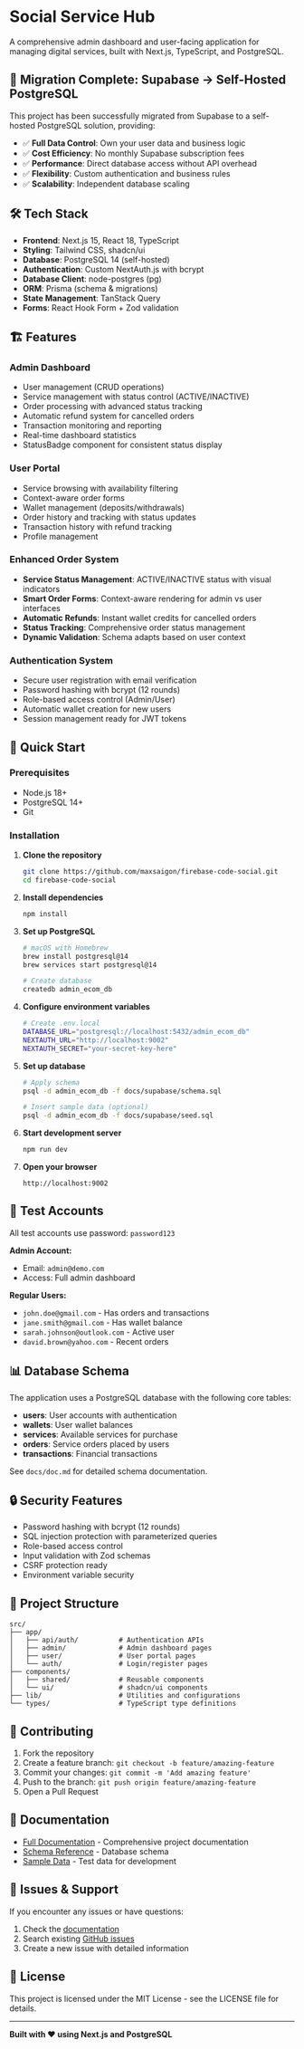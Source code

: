 # Social Service Hub

A comprehensive admin dashboard and user-facing application for managing digital services, built with Next.js, TypeScript, and PostgreSQL.

## 🚀 Migration Complete: Supabase → Self-Hosted PostgreSQL

This project has been successfully migrated from Supabase to a self-hosted PostgreSQL solution, providing:

- ✅ **Full Data Control**: Own your user data and business logic
- ✅ **Cost Efficiency**: No monthly Supabase subscription fees  
- ✅ **Performance**: Direct database access without API overhead
- ✅ **Flexibility**: Custom authentication and business rules
- ✅ **Scalability**: Independent database scaling

## 🛠️ Tech Stack

- **Frontend**: Next.js 15, React 18, TypeScript
- **Styling**: Tailwind CSS, shadcn/ui
- **Database**: PostgreSQL 14 (self-hosted)
- **Authentication**: Custom NextAuth.js with bcrypt
- **Database Client**: node-postgres (pg)
- **ORM**: Prisma (schema & migrations)
- **State Management**: TanStack Query
- **Forms**: React Hook Form + Zod validation

## 🏗️ Features

### Admin Dashboard
- User management (CRUD operations)
- Service management with status control (ACTIVE/INACTIVE)
- Order processing with advanced status tracking
- Automatic refund system for cancelled orders
- Transaction monitoring and reporting
- Real-time dashboard statistics
- StatusBadge component for consistent status display

### User Portal  
- Service browsing with availability filtering
- Context-aware order forms
- Wallet management (deposits/withdrawals)
- Order history and tracking with status updates
- Transaction history with refund tracking
- Profile management

### Enhanced Order System
- **Service Status Management**: ACTIVE/INACTIVE status with visual indicators
- **Smart Order Forms**: Context-aware rendering for admin vs user interfaces
- **Automatic Refunds**: Instant wallet credits for cancelled orders
- **Status Tracking**: Comprehensive order status management
- **Dynamic Validation**: Schema adapts based on user context

### Authentication System
- Secure user registration with email verification
- Password hashing with bcrypt (12 rounds)
- Role-based access control (Admin/User)
- Automatic wallet creation for new users
- Session management ready for JWT tokens

## 🚦 Quick Start

### Prerequisites
- Node.js 18+
- PostgreSQL 14+
- Git

### Installation

1. **Clone the repository**
   ```bash
   git clone https://github.com/maxsaigon/firebase-code-social.git
   cd firebase-code-social
   ```

2. **Install dependencies**
   ```bash
   npm install
   ```

3. **Set up PostgreSQL**
   ```bash
   # macOS with Homebrew
   brew install postgresql@14
   brew services start postgresql@14
   
   # Create database
   createdb admin_ecom_db
   ```

4. **Configure environment variables**
   ```bash
   # Create .env.local
   DATABASE_URL="postgresql://localhost:5432/admin_ecom_db"
   NEXTAUTH_URL="http://localhost:9002"
   NEXTAUTH_SECRET="your-secret-key-here"
   ```

5. **Set up database**
   ```bash
   # Apply schema
   psql -d admin_ecom_db -f docs/supabase/schema.sql
   
   # Insert sample data (optional)
   psql -d admin_ecom_db -f docs/supabase/seed.sql
   ```

6. **Start development server**
   ```bash
   npm run dev
   ```

7. **Open your browser**
   ```
   http://localhost:9002
   ```

## 🔐 Test Accounts

All test accounts use password: `password123`

**Admin Account:**
- Email: `admin@demo.com`
- Access: Full admin dashboard

**Regular Users:**
- `john.doe@gmail.com` - Has orders and transactions
- `jane.smith@gmail.com` - Has wallet balance
- `sarah.johnson@outlook.com` - Active user
- `david.brown@yahoo.com` - Recent orders

## 📊 Database Schema

The application uses a PostgreSQL database with the following core tables:

- **users**: User accounts with authentication
- **wallets**: User wallet balances  
- **services**: Available services for purchase
- **orders**: Service orders placed by users
- **transactions**: Financial transactions

See `docs/doc.md` for detailed schema documentation.

## 🔒 Security Features

- Password hashing with bcrypt (12 rounds)
- SQL injection protection with parameterized queries
- Role-based access control
- Input validation with Zod schemas
- CSRF protection ready
- Environment variable security

## 📁 Project Structure

```
src/
├── app/
│   ├── api/auth/          # Authentication APIs
│   ├── admin/             # Admin dashboard pages
│   ├── user/              # User portal pages
│   └── auth/              # Login/register pages
├── components/
│   ├── shared/            # Reusable components
│   └── ui/                # shadcn/ui components
├── lib/                   # Utilities and configurations
└── types/                 # TypeScript type definitions
```

## 🤝 Contributing

1. Fork the repository
2. Create a feature branch: `git checkout -b feature/amazing-feature`
3. Commit your changes: `git commit -m 'Add amazing feature'`
4. Push to the branch: `git push origin feature/amazing-feature`
5. Open a Pull Request

## 📝 Documentation

- [Full Documentation](docs/doc.md) - Comprehensive project documentation
- [Schema Reference](docs/supabase/schema.sql) - Database schema
- [Sample Data](docs/supabase/seed.sql) - Test data for development

## 🐛 Issues & Support

If you encounter any issues or have questions:

1. Check the [documentation](docs/doc.md)
2. Search existing [GitHub issues](https://github.com/maxsaigon/firebase-code-social/issues)
3. Create a new issue with detailed information

## 📄 License

This project is licensed under the MIT License - see the LICENSE file for details.

---

**Built with ❤️ using Next.js and PostgreSQL**

